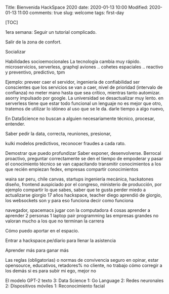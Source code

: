Title: Bienvenida HackSpace 2020
date: 2020-01-13 10:00
Modified: 2020-01-13 11:00
comments: true
slug: welcome
tags: first-day

<!-- PELICAN_BEGIN_SUMMARY -->

[TOC]

1era semana: Seguir un tutorial complicado.

Salir de la zona de confort.

Socializar

Habilidades socioemocionales
La tecnología cambia muy rápido.
microservicios, serverless, graphql
aviones .. cohetes espaciales .. 
reactivo y preventivo, predictivo, tpm

Ejemplo: preveer caer el servidor, ingeniería de confiabilidad
ser conscientes que los servicios se van a caer, nivel de prioridad (intervalo de confianza)
no meter mano hasta que sea crítico, mientras tanto automizar.
asorry impulsado por google.
La universidad se desactualizar muy lento.
en serverless tiene que estar todo funcional
un lenguaje no es mejor que otro, tratemos de utilizar lo idóneo al uso que se le da.
darle tiempo a algo nuevo,

En DataScience no buscan a alguien necesariamente técnico, procesar, entender.

Saber pedir la data, correcta, reuniones, presionar, 

kulki modelos predictivos, reconocer fraudes a cada rato.

Demostrar que puedo profundizar
Saber exponer, desenvolverse.
Berrocal
proactivo, preguntar correctamente
se den el tiempo de empoderar y pasar el conocimiento técnico
se van capacitando
transmitir conocimientos a los que recién empiezan
fedex, empresas
compartir conocimientos

waira sar peru, chile
canvas, startups
ingeniería mecánica, hackatones
diseño, frontend
auspiciado por el congreso, ministerio de producción, por ejemplo
compartir lo que sabes, saber que te gusta
perder miedo a actualizarse
giorgio 17 años hackspace, teacher 
diego aprendió de giorgio, los websockets son y para eso funciona
decir como funciona

navegador, spacemacs
jugar con la computadora
4 cosas 
aprender a aprender
2 personas 1 laptop pair programming
las empresas grandes no valoran mucho a los que no terminan la carrera

Cómo puedo aportar en el espacio.

Entrar a hackspace.pe/diario para llenar la asistencia

Aprender más para ganar más

Las reglas (obligatorias) o normas de convivencia
seguro en opinar, estar
opensource, educativos, retadores% no cliente, no trabajo
cómo corregir a los demás
si es para subir mi ego, mejor no

<!-- PELICAN_END_SUMMARY -->

El modelo GPT-2 texto
3: Data Science
1: Go Language
2: Redes neuronales
2: Dispositivos móviles
1: Reconocimiento facial